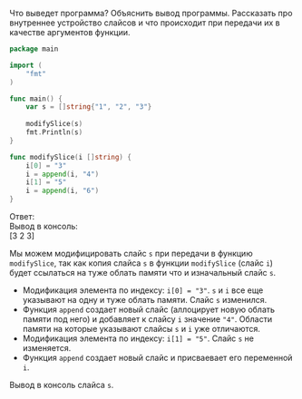 Что выведет программа? Объяснить вывод программы. Рассказать про внутреннее устройство слайсов и что происходит при передачи их в качестве аргументов функции.

```go
package main

import (
	"fmt"
)

func main() {
	var s = []string{"1", "2", "3"}
	
	modifySlice(s)
	fmt.Println(s)
}

func modifySlice(i []string) {
	i[0] = "3"
	i = append(i, "4")
	i[1] = "5"
	i = append(i, "6")
}
```

Ответ:  
Вывод в консоль:  
[3 2 3]

Мы можем модифицировать слайс `s` при передачи в функцию `modifySlice`, так как копия слайса `s` в функции `modifySlice` (слайс `i`) будет ссылаться на туже облать памяти что и изначальный слайс `s`.

- Модификация элемента по индексу: `i[0] = "3"`. `s` и `i` все еще указывают на одну и туже облать памяти. Слайс `s` изменился.
- Функция `append` создает новый слайс (аллоцирует новую облать памяти под него) и добавляет к слайсу `i` значение `"4"`. Области памяти на которые указывают слайсы `s` и `i` уже отличаются.
- Модификация элемента по индексу: `i[1] = "5"`. Слайс `s` не изменяется.
- Функция `append` создает новый слайс и присваевает его переменной `i`.

Вывод в консоль слайса `s`.
